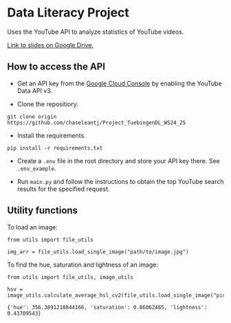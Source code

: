 # Data Literacy Project

Uses the YouTube API to analyze statistics of YouTube videos.

<a href="https://docs.google.com/presentation/d/1phEsqlQO2012Iom6U7mQYLvB4e3FpMUX/edit#slide=id.g31862cc1a42_0_1">Link to slides on Google Drive.</a>

## How to access the API

- Get an API key from the <a href="https://console.cloud.google.com/">Google Cloud Console</a> by enabling the YouTube Data API v3.

- Clone the repositiory.

```
git clone origin https://github.com/chaseleantj/Project_TuebingenDL_WS24_25
```

- Install the requirements.

```
pip install -r requirements.txt
```

- Create a `.env` file in the root directory and store your API key there. See `.env_example`.

- Run `main.py` and follow the instructions to obtain the top YouTube search results for the specified request.

## Utility functions

To load an image:

```
from utils import file_utils

img_arr = file_utils.load_single_image("path/to/image.jpg")
```

To find the hue, saturation and lightness of an image:
```
from utils import file_utils, image_utils

hsv = image_utils.calculate_average_hsl_cv2(file_utils.load_single_image("pic.jpg"))
```
```
{'hue': 356.3891218844166, 'saturation': 0.86062485, 'lightness': 0.43709543}
```